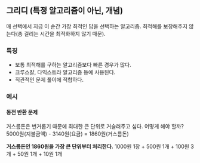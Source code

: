## 그리디 (특정 알고리즘이 아닌, 개념)

매 선택에서 지금 이 순간 가장 최적인 답을 선택하는 알고리즘.
최적해를 보장해주지 않는다(총 걸리는 시간을 최적화하지 않기 때문).

### 특징

- 보통 최적해를 구하는 알고리즘보다 빠른 경우가 많다.
- 크루스칼, 다익스트라 알고리즘 등에 사용된다.
- 직관적인 문제 풀이에 적합하다.

### 예시

#### 동전 반환 문제

거스름돈은 번거롭기 때문에 최대한 큰 단위로 거슬러주고 싶다.
어떻게 해야 할까?
5000원(지불금액) - 3140원(요금) = 1860원(거스름돈)

**거스름돈인 1860원을 가장 큰 단위부터 처리한다.**
1000원 1장 + 500원 1개 + 100원 3개 + 50원 1개 + 10원 1개
